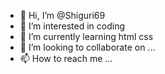 - 👋 Hi, I’m @Shiguri69
- 👀 I’m interested in coding
- 🌱 I’m currently learning html css
- 💞️ I’m looking to collaborate on ...
- 📫 How to reach me ...

<!---
Shiguri69/Shiguri69 is a ✨ special ✨ repository because its `README.md` (this file) appears on your GitHub profile.
You can click the Preview link to take a look at your changes.
--->

